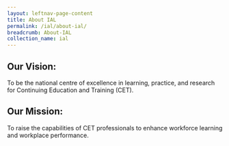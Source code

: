 ```yaml
---
layout: leftnav-page-content
title: About IAL
permalink: /ial/about-ial/
breadcrumb: About-IAL
collection_name: ial
---
```


## **Our Vision:**

To be the national centre of excellence in learning, practice, and research for Continuing Education and Training (CET).

## **Our Mission:**

To raise the capabilities of CET professionals to enhance workforce learning and workplace performance.
